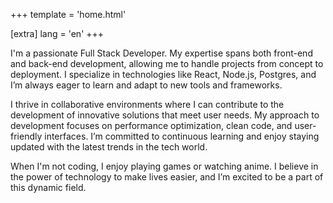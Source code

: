 +++
template = 'home.html'

[extra]
lang = 'en'
+++

I'm a passionate Full Stack Developer. My expertise spans both front-end and back-end development, allowing me to handle projects from concept to deployment. I specialize in technologies like React, Node.js, Postgres, and I’m always eager to learn and adapt to new tools and frameworks.

I thrive in collaborative environments where I can contribute to the development of innovative solutions that meet user needs. My approach to development focuses on performance optimization, clean code, and user-friendly interfaces. I’m committed to continuous learning and enjoy staying updated with the latest trends in the tech world.

When I'm not coding, I enjoy playing games or watching anime. I believe in the power of technology to make lives easier, and I’m excited to be a part of this dynamic field.